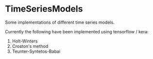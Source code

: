 # TimeSeriesModels
Some implementations of different time series models.

Currently the following have been implemented using tensorflow / kera:
1. Holt-Winters
1. Croston's method
1. Teunter-Syntetos-Babai
